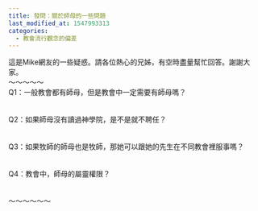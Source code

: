 ```yaml
---
title: 發問：關於師母的一些問題
last_modified_at: 1547993313
categories:
  - 教會流行觀念的偏差
---
```


這是Mike網友的一些疑惑。請各位熱心的兄姊，有空時盡量幫忙回答。謝謝大家。<br><!--more-->～～～～～<br>Q1：一般教會都有師母，但是教會中一定需要有師母嗎？<br><br> <br>Q2：如果師母沒有讀過神學院，是不是就不聘任？<br><br> <br>Q3：如果牧師的師母也是牧師，那她可以跟她的先生在不同教會裡服事嗎？<br> <br><br>Q4：教會中，師母的屬靈權限？<br><br><br>～～～～～～
